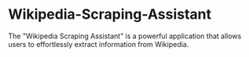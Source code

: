 # Wikipedia-Scraping-Assistant
The "Wikipedia Scraping Assistant" is a powerful application that allows users to effortlessly extract information from Wikipedia.

